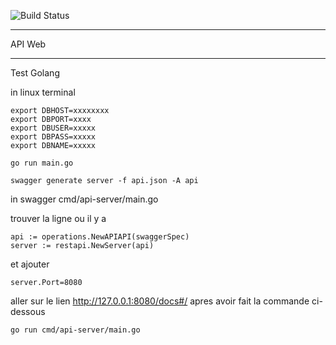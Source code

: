 ![Build Status](https://gitlab.com/pages/plain-html/badges/master/build.svg)

---

API Web

---

Test Golang 

in linux terminal

```
export DBHOST=xxxxxxxx
export DBPORT=xxxx
export DBUSER=xxxxx
export DBPASS=xxxxx
export DBNAME=xxxxx

```

``` go run main.go ```


```
swagger generate server -f api.json -A api 

```

in swagger 
cmd/api-server/main.go

trouver la ligne ou il y a 
```
api := operations.NewAPIAPI(swaggerSpec) 
server := restapi.NewServer(api)

```

et ajouter 
```
server.Port=8080

```

aller sur le lien http://127.0.0.1:8080/docs#/ apres avoir fait la commande ci-dessous

```
go run cmd/api-server/main.go
```
